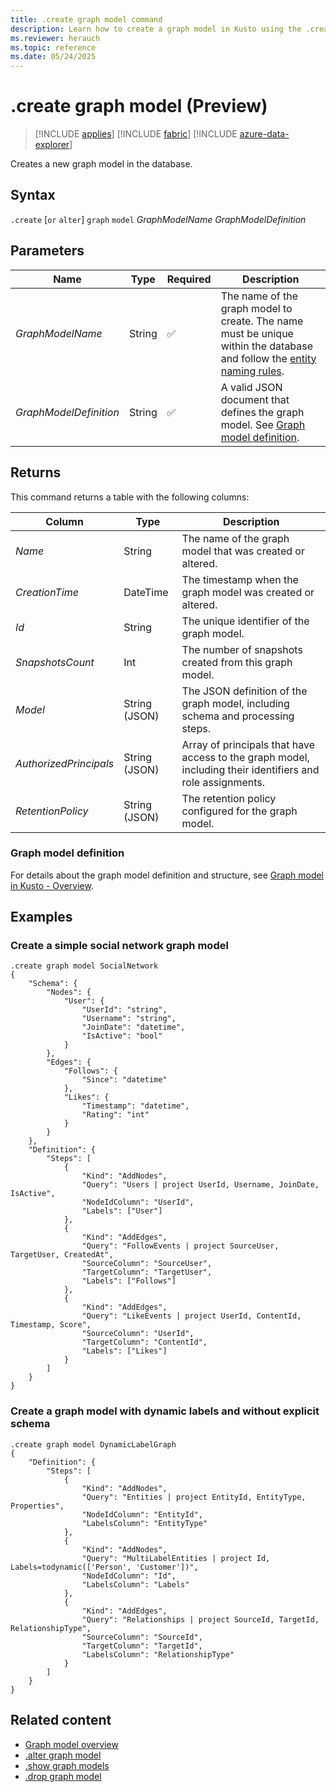 ```yaml
---
title: .create graph model command
description: Learn how to create a graph model in Kusto using the .create graph model command with syntax, parameters, and examples.
ms.reviewer: herauch
ms.topic: reference
ms.date: 05/24/2025
---
```


# .create graph model (Preview)

> [!INCLUDE [applies](../../includes/applies-to-version/applies.md)] [!INCLUDE [fabric](../../includes/applies-to-version/fabric.md)] [!INCLUDE [azure-data-explorer](../../includes/applies-to-version/azure-data-explorer.md)]

Creates a new graph model in the database.

## Syntax

`.create` [`or` `alter`] `graph` `model` *GraphModelName* *GraphModelDefinition*

## Parameters

|Name|Type|Required|Description|
|--|--|--|--|
|*GraphModelName*|String|✅|The name of the graph model to create. The name must be unique within the database and follow the [entity naming rules](../../query/schema-entities/entity-names.md).|
|*GraphModelDefinition*|String|✅|A valid JSON document that defines the graph model. See [Graph model definition](#graph-model-definition).|

## Returns

This command returns a table with the following columns:

|Column|Type|Description|
|--|--|--|
|*Name*|String|The name of the graph model that was created or altered.|
|*CreationTime*|DateTime|The timestamp when the graph model was created or altered.|
|*Id*|String|The unique identifier of the graph model.|
|*SnapshotsCount*|Int|The number of snapshots created from this graph model.|
|*Model*|String (JSON)|The JSON definition of the graph model, including schema and processing steps.|
|*AuthorizedPrincipals*|String (JSON)|Array of principals that have access to the graph model, including their identifiers and role assignments.|
|*RetentionPolicy*|String (JSON)|The retention policy configured for the graph model.|

### Graph model definition

For details about the graph model definition and structure, see [Graph model in Kusto - Overview](graph-model-overview.md).

## Examples

### Create a simple social network graph model

```kusto
.create graph model SocialNetwork
{
    "Schema": {
        "Nodes": {
            "User": {
                "UserId": "string",
                "Username": "string",
                "JoinDate": "datetime",
                "IsActive": "bool"
            }
        },
        "Edges": {
            "Follows": {
                "Since": "datetime"
            },
            "Likes": {
                "Timestamp": "datetime",
                "Rating": "int"
            }
        }
    },
    "Definition": {
        "Steps": [
            {
                "Kind": "AddNodes",
                "Query": "Users | project UserId, Username, JoinDate, IsActive",
                "NodeIdColumn": "UserId",
                "Labels": ["User"]
            },
            {
                "Kind": "AddEdges",
                "Query": "FollowEvents | project SourceUser, TargetUser, CreatedAt",
                "SourceColumn": "SourceUser",
                "TargetColumn": "TargetUser",
                "Labels": ["Follows"]
            },
            {
                "Kind": "AddEdges",
                "Query": "LikeEvents | project UserId, ContentId, Timestamp, Score",
                "SourceColumn": "UserId",
                "TargetColumn": "ContentId",
                "Labels": ["Likes"]
            }
        ]
    }
}
```

### Create a graph model with dynamic labels and without explicit schema

```kusto
.create graph model DynamicLabelGraph
{
    "Definition": {
        "Steps": [
            {
                "Kind": "AddNodes",
                "Query": "Entities | project EntityId, EntityType, Properties",
                "NodeIdColumn": "EntityId",
                "LabelsColumn": "EntityType"
            },
            {
                "Kind": "AddNodes",
                "Query": "MultiLabelEntities | project Id, Labels=todynamic(['Person', 'Customer'])",
                "NodeIdColumn": "Id",
                "LabelsColumn": "Labels"
            },
            {
                "Kind": "AddEdges",
                "Query": "Relationships | project SourceId, TargetId, RelationshipType",
                "SourceColumn": "SourceId",
                "TargetColumn": "TargetId",
                "LabelsColumn": "RelationshipType"
            }
        ]
    }
}
```

## Related content

- [Graph model overview](graph-model-overview.md)
- [.alter graph model](graph-model-alter.md)
- [.show graph models](graph-model-show.md)
- [.drop graph model](graph-model-drop.md)
